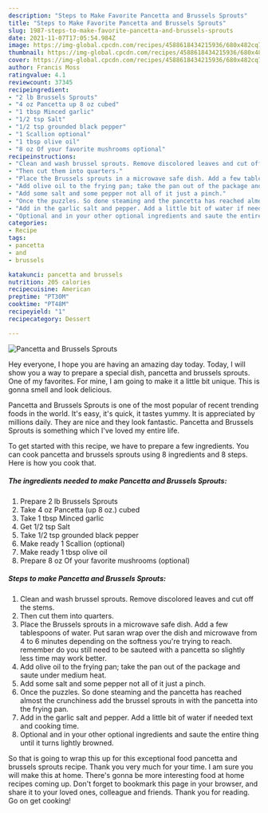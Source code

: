 ```yaml
---
description: "Steps to Make Favorite Pancetta and Brussels Sprouts"
title: "Steps to Make Favorite Pancetta and Brussels Sprouts"
slug: 1987-steps-to-make-favorite-pancetta-and-brussels-sprouts
date: 2021-11-07T17:05:54.984Z
image: https://img-global.cpcdn.com/recipes/4588618434215936/680x482cq70/pancetta-and-brussels-sprouts-recipe-main-photo.jpg
thumbnail: https://img-global.cpcdn.com/recipes/4588618434215936/680x482cq70/pancetta-and-brussels-sprouts-recipe-main-photo.jpg
cover: https://img-global.cpcdn.com/recipes/4588618434215936/680x482cq70/pancetta-and-brussels-sprouts-recipe-main-photo.jpg
author: Francis Moss
ratingvalue: 4.1
reviewcount: 37345
recipeingredient:
- "2 lb Brussels Sprouts"
- "4 oz Pancetta up 8 oz cubed"
- "1 tbsp Minced garlic"
- "1/2 tsp Salt"
- "1/2 tsp grounded black pepper"
- "1 Scallion optional"
- "1 tbsp olive oil"
- "8 oz Of your favorite mushrooms optional"
recipeinstructions:
- "Clean and wash brussel sprouts. Remove discolored leaves and cut off the stems."
- "Then cut them into quarters."
- "Place the Brussels sprouts in a microwave safe dish. Add a few tablespoons of water. Put saran wrap over the dish and microwave from 4 to 6 minutes depending on the softness you're trying to reach. remember do you still need to be sauteed with a pancetta so slightly less time may work better."
- "Add olive oil to the frying pan; take the pan out of the package and saute under medium heat."
- "Add some salt and some pepper not all of it just a pinch."
- "Once the puzzles. So done steaming and the pancetta has reached almost the crunchiness add the brussel sprouts in with the pancetta into the frying pan."
- "Add in the garlic salt and pepper. Add a little bit of water if needed text and cooking time."
- "Optional and in your other optional ingredients and saute the entire thing until it turns lightly browned."
categories:
- Recipe
tags:
- pancetta
- and
- brussels

katakunci: pancetta and brussels 
nutrition: 205 calories
recipecuisine: American
preptime: "PT30M"
cooktime: "PT48M"
recipeyield: "1"
recipecategory: Dessert

---
```



![Pancetta and Brussels Sprouts](https://img-global.cpcdn.com/recipes/4588618434215936/680x482cq70/pancetta-and-brussels-sprouts-recipe-main-photo.jpg)

Hey everyone, I hope you are having an amazing day today. Today, I will show you a way to prepare a special dish, pancetta and brussels sprouts. One of my favorites. For mine, I am going to make it a little bit unique. This is gonna smell and look delicious.

Pancetta and Brussels Sprouts is one of the most popular of recent trending foods in the world. It's easy, it's quick, it tastes yummy. It is appreciated by millions daily. They are nice and they look fantastic. Pancetta and Brussels Sprouts is something which I've loved my entire life.




To get started with this recipe, we have to prepare a few ingredients. You can cook pancetta and brussels sprouts using 8 ingredients and 8 steps. Here is how you cook that.

<!--inarticleads1-->

##### The ingredients needed to make Pancetta and Brussels Sprouts:

1. Prepare 2 lb Brussels Sprouts
1. Take 4 oz Pancetta (up 8 oz.) cubed
1. Take 1 tbsp Minced garlic
1. Get 1/2 tsp Salt
1. Take 1/2 tsp grounded black pepper
1. Make ready 1 Scallion (optional)
1. Make ready 1 tbsp olive oil
1. Prepare 8 oz Of your favorite mushrooms (optional)




<!--inarticleads2-->

##### Steps to make Pancetta and Brussels Sprouts:

1. Clean and wash brussel sprouts. Remove discolored leaves and cut off the stems.
1. Then cut them into quarters.
1. Place the Brussels sprouts in a microwave safe dish. Add a few tablespoons of water. Put saran wrap over the dish and microwave from 4 to 6 minutes depending on the softness you're trying to reach. remember do you still need to be sauteed with a pancetta so slightly less time may work better.
1. Add olive oil to the frying pan; take the pan out of the package and saute under medium heat.
1. Add some salt and some pepper not all of it just a pinch.
1. Once the puzzles. So done steaming and the pancetta has reached almost the crunchiness add the brussel sprouts in with the pancetta into the frying pan.
1. Add in the garlic salt and pepper. Add a little bit of water if needed text and cooking time.
1. Optional and in your other optional ingredients and saute the entire thing until it turns lightly browned.




So that is going to wrap this up for this exceptional food pancetta and brussels sprouts recipe. Thank you very much for your time. I am sure you will make this at home. There's gonna be more interesting food at home recipes coming up. Don't forget to bookmark this page in your browser, and share it to your loved ones, colleague and friends. Thank you for reading. Go on get cooking!
